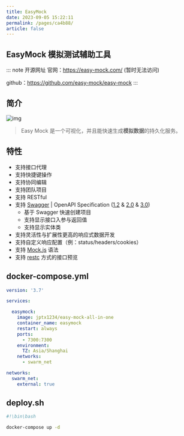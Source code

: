 ```yaml
---
title: EasyMock
date: 2023-09-05 15:22:11
permalink: /pages/ca4b88/
article: false
---
```

## EasyMock 模拟测试辅助工具

::: note 开源网址
官网：https://easy-mock.com/  (暂时无法访问)

github：https://github.com/easy-mock/easy-mock
:::




## 简介

![img](/img/docker/easymock.png)

> Easy Mock 是一个可视化，并且能快速生成**模拟数据**的持久化服务。


## 特性

- 支持接口代理
- 支持快捷键操作
- 支持协同编辑
- 支持团队项目
- 支持 RESTful
- 支持 [Swagger](https://swagger.io) | OpenAPI Specification ([1.2](https://github.com/OAI/OpenAPI-Specification/blob/master/versions/1.2.md) & [2.0](https://github.com/OAI/OpenAPI-Specification/blob/master/versions/2.0.md) & [3.0](https://github.com/OAI/OpenAPI-Specification/blob/master/versions/3.0.0.md))
  - 基于 Swagger 快速创建项目
  - 支持显示接口入参与返回值
  - 支持显示实体类
- 支持灵活性与扩展性更高的响应式数据开发
- 支持自定义响应配置（例：status/headers/cookies）
- 支持 [Mock.js](http://mockjs.com/) 语法
- 支持 [restc](https://github.com/ElemeFE/restc) 方式的接口预览

## docker-compose.yml

``` yaml
version: '3.7'

services: 

  easymock: 
    image: jptx1234/easy-mock-all-in-one
    container_name: easymock
    restart: always
    ports:
      - 7300:7300
    environment:
      TZ: Asia/Shanghai
    networks: 
      - swarm_net 

networks: 
  swarm_net: 
    external: true
```

## deploy.sh
``` sh
#!\bin\bash

docker-compose up -d
```